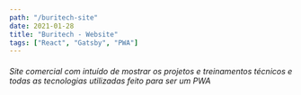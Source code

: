 ```yaml
---
path: "/buritech-site"
date: 2021-01-28
title: "Buritech - Website"
tags: ["React", "Gatsby", "PWA"]
---
```


###### Site comercial com intuído de mostrar os projetos e treinamentos técnicos e todas as tecnologias utilizadas feito para ser um PWA